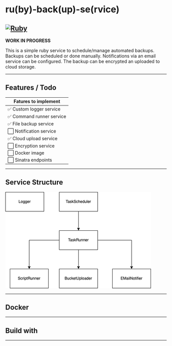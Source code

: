 # ru(by)-back(up)-se(rvice)
[![Ruby](https://github.com/robineco/rubackse/actions/workflows/ruby.yml/badge.svg)](https://github.com/robineco/rubackse/actions/workflows/ruby.yml)
---
**WORK IN PROGRESS**


This is a simple ruby service to schedule/manage automated backups. Backups can be scheduled or done manually. Notifications via an email service can be configured. The backup can be encrypted an uploaded to cloud storage.

---

## Features / Todo

| Fatures to implement  |
|---|
| ✅ Custom logger service  |
| ✅ Command runner service  |
| ✅ File backup service  |
| ⬜ Notification service  |
| ✅ Cloud upload service  |
| ⬜ Encryption service  |
| ⬜ Docker image |
| ⬜ Sinatra endpoints |


---

## Service Structure

![structure](project/rubackse.png)

---

## Docker


---

## Build with


---

